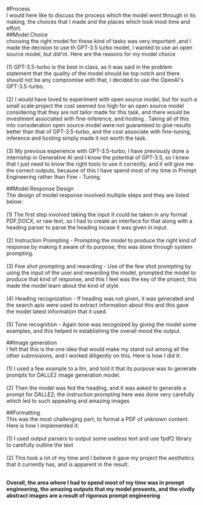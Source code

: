 #Process
<br> I would here like to discuss the process which the model went through in its making, the choices that I made and the places which took most time and effort.</br>
##Model Choice
<br> choosing the right model for these kind of tasks was very important ,and I made the decision to use th GPT-3.5 turbo model,
I wanted to use an open source model, but did'nt. Here are the reasons for my model choice</br>
<br> (1) GPT-3.5-turbo is the best in class, as it was said in the problem statement that the quality of the model should be top notch and there should not be any compromise with that, I decided to use the OpenAI's GPT-3.5-turbo.</br>
<br> (2) I would have loved to experiment with open source model, but for such a small scale project the cost seemed too high for an open source model considering that they are not tailor made for this task, and there would be
investment associated with fine-inference, and hosting . Taking all of this into consideration open source model were not guaranteed to give results better than that of GPT-3.5-turbo, and the cost associate with fine-tuning,
inference and hosting simply made it not worth the task.</br>
<br> (3) My previous experience with GPT-3.5-turbo, I have previously done a internship in Generative AI and I know the potential of GPT-3.5, so I knew that I just need to know the right tools to use it correctly,
and it will give me the correct outputs, because of this I have spend most of my time in Prompt Engineering rather than Fine - Tuning.</br>

##Model Response Design
<br> The design of model response involved multiple steps and they are listed below:</br>
<br> (1) The first step involved taking the input it could be taken in any format PDF,DOCX, or raw text, so I had to create an interface for that along with a heading parser to parse the heading incase it was given in input. </br>
<br> (2) Instruction Prompting - Prompting the model to produce the right kind of response by making it aware of its purpose, this was done through system prompting.</br>
<br> (3) Few shot prompting and rewarding - Use of the few shot prompting by using the input of the user and rewarding the model, prompted the model to produce that kind of response, and this I feel was the key of the project, this made the model
learn about the kind of style.</br>
<br> (4) Heading recognization - If heading was not given, it was generated and the search apis were used to extract information about this and this gave the model latest information that it used.</br>
<br> (5) Tone recognition - Again tone was recognized by giving the model some examples, and this helped in establishing the overall mood the output.</br>

##Image generation 
<br> I felt that this is the one idea that would make my stand out among all the other submissions, and I worked diligently on this. Here is how I did it:</br>
<br> (1) I used a few example to a llm, and told it that its purpose was to generate prompts for DALLE2 image generation model.</br>
<br> (2) Then the model was fed the heading, and it was asked to generate a prompt for DALLE2, the instruction prompting here was done very carefully which led to such appealing and amazing images</br>

##Formatting
<br> This was the most challenging part, to format a PDF of unknown content. Here is how I implemented it:</br>
<br> (1) I used output parsers to output some useless text and use fpdf2 library to carefully outline the text</br>
<br> (2) This took a lot of my time and I believe it gave my project the aesthetics that it currently has, and is apparent in the result. </br>

<br>**Overall, the area where I had to spend most of my time was in prompt engineering, the amazing outputs that my model presents, and the vivdly abstract images
are a result of rigorous prompt engineering**</br>
